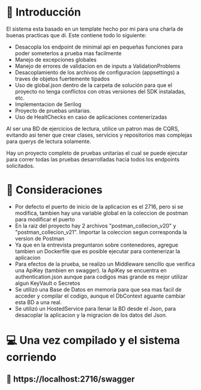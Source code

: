 ﻿
# 📕 Introducción

El sistema esta basado en un template hecho por mi para una charla de buenas practicas que di.
Este contiene todo lo siguiente:
 - Desacopla los endpoint de minimal api en pequeñas funciones para poder someterlos a prueba mas facilmente
 - Manejo de excepciones globales
 - Manejo de errores de validacion en de inputs a ValidationProblems
 - Desacoplamiento de los archivos de configuracion (appsettings) a traves de objetos fuertemente tipados
 - Uso de global.json dentro de la carpeta de solución para que el proyecto no tenga conflictos con otras versiones del SDK instaladas, etc.
 - Implementacion de Serilog
 - Proyecto de pruebas unitarias.
 - Uso de HealtChecks en caso de aplicaciones contenerizadas

Al ser una BD de ejercicios de lectura, utilice un patron mas de CQRS, evitando asi tener que crear clases, servicios y repositorios mas complejas para querys de lectura solamente.

Hay un proyecto completo de pruebas unitarias el cual se puede ejecutar para correr todas las pruebas desarrolladas hacia todos los endpoints solicitados.

# 📖 Consideraciones

- Por defecto el puerto de inicio de la aplicacion es el 2716, pero si se modifica, tambien hay una variable global en la coleccion de postman para modificar el puerto
- En la raiz del proyecto hay 2 archivos "postman_collecion_v20" y "postman_collecion_v21". Importar la coleccion segun corresponda la version de Postman
- Ya que en la entrevista preguntaron sobre contenedores, agregue tambien un Dockerfile que es posible ejecutar para contenerizar la aplicacion
- Para efectos de la prueba, se realizo un Middleware sencillo que verifica una ApiKey (tambien en swagger). la ApiKey se encuentra en authentication.json aunque para codigos mas grande es mejor utilizar algun KeyVault o Secretos
- Se utilizó una Base de Datos en memoria para que sea mas facil de acceder y compilar el codigo, aunque el DbContext aguante cambiar esta BD a una real.
- Se utilizó un HostedService para llenar la BD desde el Json, para desacoplar la aplicacion y la migracion de los datos del Json.

# 💻 Una vez compilado y el sistema corriendo
## 🔗 https://localhost:2716/swagger